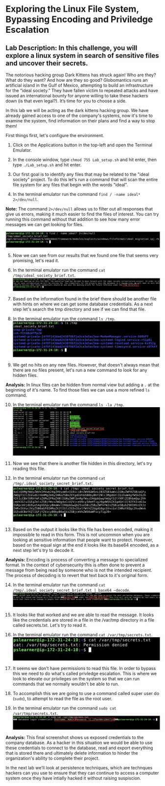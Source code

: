 # Exploring the Linux File System, Bypassing Encoding and Priviledge Escalation
## Lab Description: In this challenge, you will explore a linux system in search of sensitive files and uncover their secrets.

The notorious hacking group Dark Kittens has struck again! Who are they? What do
they want? And how are they so good? Globomantics runs an artificial island in the
Gulf of Mexico, attempting to build an infrastructure for the “ideal society.” They have
fallen victim to repeated attacks and have issued an international bounty for anyone
willing to take these hackers down (is that even legal?). It’s time for you to choose a
side.

In this lab we will be acting as the dark kittens hacking group.
We have already gained access to one of the company's systems,
now it's time to examine the system, find information on their plans
and find a way to stop them! 

First things first, let's configure the environment.

1. Click on the Applications button in the top-left and open the Terminal Emulator.

2.  In the console window, type `chmod 755 Lab_setup.sh` and hit enter, then type `./Lab_setup.sh` and hit enter.

3. Our first goal is to identify any files that may be related to the "ideal society" project. 
To do this let's run a command that will scan the entire file system for any files that begin with the words "ideal".

4. In the terminal emulator run the command `find / -name ideal* 2>/dev/null`.

**Note:** The command `2>/dev/null` allows us to filter out all responses that give us errors, making it much easier to find the files of interest. 
You can try running this command without that addition to see how many error messages we can get looking for files.

![](./Step4.png)

5. Now we can see from our results that we found one file that seems very promising, let's read it.

6. In the terminal emulator run the command `cat /tmp/ideal_society_brief.txt`.
![](./Step6.png)

7. Based on the information found in the brief there should be another file with hints on where we can get some database credentials.
As a next step let's search the tmp directory and see if we can find that file.

8. In the terminal emulator run the command `ls /tmp`.
![](./Step8.png)

9. We get no hits on any new files. However, that doesn't always mean that there are no files present, let's run a new command to look for any hidden files.

**Analysis:** In linux files can be hidden from normal view but adding a `.` at the beginning of it's name. To find those files we can use a more refined `ls` command.

10. In the terminal emulator run the command `ls -la /tmp`.
![](./Step9.png)

11. Now we see that there is another file hidden in this directory, let's try reading this file.

12. In the terminal emulator run the command `cat /tmp/.ideal_society_secret_brief.txt`.
![](./Step12.png)

13. Based on the output it looks like this file has been encoded, making it impossible to read in this form. 
This is not uncommon when you are looking at sensitive information that people want to protect. However, based
on the equal sign at the end it looks like its base64 encoded, as a next step let's try to decode it.

**Analysis:** Encoding is process of converting a message to specialized format. In the context of cybersecurity
this is often done to prevent a message from being read by someone who is not the intended recipient. The process
of decoding is to revert that text back to it's original form.  

14. In the terminal emulator run the command `cat /tmp/.ideal_society_secret_brief.txt | base64 —decode`.
![](./Step14.png)

15. It looks like that worked and we are able to read the message. It looks like the credentials are stored in a file in the /var/tmp directory
in a file called secrets.txt. Let's try to read it.

16. In the terminal emulator run the command `cat /var/tmp/secrets.txt`.
![](./Step16.png)


17. It seems we don't have permissions to read this file. 
In order to bypass this we need to do what's called privledge escalation.
This is where we look to elevate our privileges on the system so that we can run commands
that we normally wouldn't be able to run.

18. To accomplish this we are going to use a command called super user do (`sudo`), to attempt
to read the file as the root user.

19. In the terminal emulator run the command `sudo cat /var/tmp/secrets.txt`.
![](./Step19.png)

**Analysis:** This final screenshot shows us exposed credentials to the company database.
As a hacker in this situation we would be able to use these credentials to connect
to the database, read and export everything that is stored there and ultimately delete
information to hinder the organization's ability to complete their project. 

In the next lab we'll look at persistence techniques, which are technques hackers
can you use to ensure that they can continue to access a computer system once
they have intially hacked it without raising suspiscion. 




